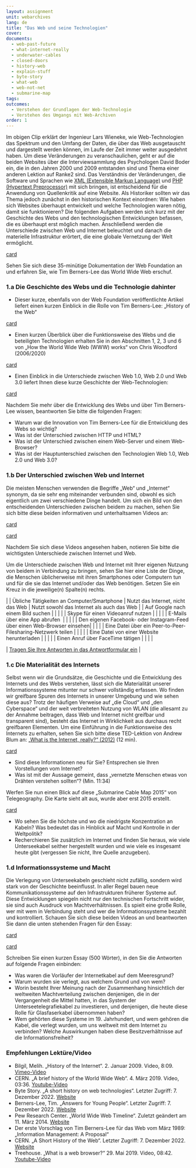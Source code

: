 ```yaml
---
layout: assignment
unit: webarchives
lang: de
title: "Das Web und seine Technologien"
cover:
documents:
  - web-past-future
  - what-internet-really
  - underwater-cables
  - closed-doors
  - history-web
  - explain-stuff
  - byte-story
  - what-web
  - web-not-net
  - submarine-map
tags:
outcomes:
  - Verstehen der Grundlagen der Web-Technologie
  - Verstehen des Umgangs mit Web-Archiven
order: 1
---
```

Im obigen Clip erklärt der Ingenieur Lars Wieneke, wie Web-Technologien das Spektrum und den Umfang der Daten, die über das Web ausgetauscht und dargestellt werden können, im Laufe der Zeit immer weiter ausgedehnt haben. Um diese Veränderungen zu veranschaulichen, geht er auf die beiden Websites über die Interviewsammlung des Psychologen David Boder ein, die in den Jahren 2000 und 2009 entstanden sind und Thema einer anderen Lektion auf Ranke2 sind. Das Verständnis der Veränderungen, die Software und Sprachen wie [XML (Extensible Markup Language)](https://de.wikipedia.org/wiki/Extensible_Markup_Language) und [PHP (Hypertext Preprocessor)](https://de.wikipedia.org/wiki/PHP) mit sich bringen, ist entscheidend für die Anwendung von Quellenkritik auf eine Website. Als Historiker sollten wir das Thema jedoch zunächst in den historischen Kontext einordnen: Wie haben sich Websites überhaupt entwickelt und welche Technologien waren nötig, damit sie funktionieren? Die folgenden Aufgaben werden sich kurz mit der Geschichte des Webs und den technologischen Entwicklungen befassen, die es überhaupt erst möglich machen. Anschließend werden die Unterschiede zwischen Web und Internet beleuchtet und danach die materielle Infrastruktur erörtert, die eine globale Vernetzung der Welt ermöglicht.


[card](web-past-future)


Sehen Sie sich diese 35-minütige Dokumentation der Web Foundation an und erfahren Sie, wie Tim Berners-Lee das World Wide Web erschuf.

<!-- more -->

<!-- briefing-student -->

### 1.a Die Geschichte des Webs und die Technologie dahinter
<!-- section-contents -->

-	Dieser kurze, ebenfalls von der Web Foundation veröffentlichte Artikel liefert einen kurzen Einblick in die Rolle von Tim Berners-Lee: „History of the Web“

[card](history-web)

-	Einen kurzen Überblick über die Funktionsweise des Webs und die beteiligten Technologien erhalten Sie in den Abschnitten 1, 2, 3 und 6 von „How the World Wide Web (WWW) works“ von Chris Woodford (2006/2020)

[card](explain-stuff)

-	Einen Einblick in die Unterschiede zwischen Web 1.0, Web 2.0 und Web 3.0 liefert Ihnen diese kurze Geschichte der Web-Technologien:

[card](byte-story)

Nachdem Sie mehr über die Entwicklung des Webs und über Tim Berners-Lee wissen, beantworten Sie bitte die folgenden Fragen:
-	Warum war die Innovation von Tim Berners-Lee für die Entwicklung des Webs so wichtig?
- Was ist der Unterschied zwischen HTTP und HTML?
- Was ist der Unterschied zwischen einem Web-Server und einem Web-Browser?
- Was ist der Hauptunterschied zwischen den Technologien Web 1.0, Web 2.0 und Web 3.0?



<!-- section -->

### 1.b Der Unterschied zwischen Web und Internet
<!-- section-contents -->

Die meisten Menschen verwenden die Begriffe „Web“ und „Internet“ synonym, da sie sehr eng miteinander verbunden sind, obwohl es sich eigentlich um zwei verschiedene Dinge handelt. Um sich ein Bild von den entscheidenden Unterschieden zwischen beidem zu machen, sehen Sie sich bitte diese beiden informativen und unterhaltsamen Videos an:

[card](what-web)

[card](web-not-net)

Nachdem Sie sich diese Videos angesehen haben, notieren Sie bitte die wichtigsten Unterschiede zwischen Internet und Web.



Um die Unterschiede zwischen Web und Internet mit Ihrer eigenen Nutzung von beidem in Verbindung zu bringen, sehen Sie hier eine Liste der Dinge, die Menschen üblicherweise mit ihren Smartphones oder Computern tun und für die sie das Internet und/oder das Web benötigen. Setzen Sie ein Kreuz in die jeweilige(n) Spalte(n) rechts.


| | Übliche Tätigkeiten an Computer/Smartphone | Nutzt das Internet, nicht das Web | Nutzt sowohl das Internet als auch das Web |
| Auf Google nach einem Bild suchen	|  |  |  |
| Skype für einen Videoanruf nutzen |  |  |  |
| E-Mails über eine App abrufen  |  |  |  |
| Den eigenen Facebook- oder Instagram-Feed über einen Web-Browser einsehen|  |  |  |
| Eine Datei über ein Peer-to-Peer-Filesharing-Netzwerk teilen |  |  |  |
| Eine Datei von einer Website herunterladen |  |  |  |
| Einen Anruf über FaceTime tätigen |  |  |  |



| [Tragen Sie Ihre Antworten in das Antwortformular ein](assets/doc/answer-form-webarchives-1b.docx) |


<!-- section -->

### 1.c Die Materialität des Internets
<!-- section-contents -->

Selbst wenn wir die Grundsätze, die Geschichte und die Entwicklung des Internets und des Webs verstehen, lässt sich die Materialität unserer Informationssysteme mitunter nur schwer vollständig erfassen. Wo finden wir greifbare Spuren des Internets in unserer Umgebung und wie sehen diese aus? 
Trotz der häufigen Verweise auf „die Cloud“ und „den Cyberspace“ und der weit verbreiteten Nutzung von WLAN (die allesamt zu der Annahme beitragen, dass Web und Internet nicht greifbar und transparent sind), besteht das Internet in Wirklichkeit aus durchaus recht greifbaren Elementen. Um eine Einführung in die Funktionsweise des Internets zu erhalten, sehen Sie sich bitte diese TED-Lektion von Andrew Blum an: [„What is the Internet, really?“ (2012)](https://youtu.be/XE_FPEFpHt4) (12 min).


[card](what-internet-really)

- Sind diese Informationen neu für Sie? Entsprechen sie Ihren Vorstellungen vom Internet?
- Was ist mit der Aussage gemeint, dass „vernetzte Menschen etwas von Drähten verstehen sollten“? (Min. 11:34)

Werfen Sie nun einen Blick auf diese „Submarine Cable Map 2015“ von Telegeography. Die Karte sieht alt aus, wurde aber erst 2015 erstellt.


[card](submarine-map)

- Wo sehen Sie die höchste und wo die niedrigste Konzentration an Kabeln? Was bedeutet das in Hinblick auf Macht und Kontrolle in der Weltpolitik?
- Recherchieren Sie zusätzlich im Internet und finden Sie heraus, wie viele Unterseekabel seither hergestellt wurden und wie viele es insgesamt heute gibt (vergessen Sie nicht, Ihre Quelle anzugeben).

<!-- section -->

### 1.d Informationssysteme und Macht
<!-- section-contents -->

Die Verlegung von Unterseekabeln geschieht nicht zufällig, sondern wird stark von der Geschichte beeinflusst. In aller Regel bauen neue Kommunikationssysteme auf den Infrastrukturen früherer Systeme auf. Diese Entwicklungen spiegeln nicht nur den technischen Fortschritt wider, sie sind auch Ausdruck von Machtverhältnissen. Es spielt eine große Rolle, wer mit wem in Verbindung steht und wer die Informationssysteme bezahlt und kontrolliert. Schauen Sie sich diese beiden Videos an und beantworten Sie dann die unten stehenden Fragen für den Essay:

[card](underwater-cables)

[card](closed-doors)

Schreiben Sie einen kurzen Essay (500 Wörter), in den Sie die Antworten auf folgende Fragen einbinden:
- Was waren die Vorläufer der Internetkabel auf dem Meeresgrund?
- Warum wurden sie verlegt, aus welchem Grund und von wem?
- Worin besteht Ihrer Meinung nach der Zusammenhang hinsichtlich der weltweiten Machtverteilung zwischen denjenigen, die in der Vergangenheit die Mittel hatten, in das System der Unterseetelegrafiekabel zu investieren, und denjenigen, die heute diese Rolle für Glasfaserkabel übernommen haben?
- Wem gehörten diese Systeme im 19. Jahrhundert, und wem gehören die Kabel, die verlegt wurden, um uns weltweit mit dem Internet zu verbinden? Welche Auswirkungen haben diese Besitzverhältnisse auf die Informationsfreiheit?


<!-- section -->

### Empfehlungen Lektüre/Video
<!-- section-contents -->

-	Bilgil, Melih. „History of the Internet“. 2. Januar 2009. Video, 8:09. [Vimeo-Video](https://vimeo.com/2696386)
-	CERN. „A brief history of the World Wide Web“. 4. März 2019. Video, 03:36. [Youtube-Video](https://www.youtube.com/watch?v=k0gvAyCubGQ&f)
-	Byte Story. „A short history on web technologies“. Letzter Zugriff: 7. Dezember 2022. [Website](https://thebytestory.com/2018/11/09/a-short-history-on-web-technologies/)
-	Berners-Lee, Tim. „Answers for Young People“. Letzter Zugriff: 7. Dezember 2022.  [Website](https://www.w3.org/People/Berners-Lee/Kids.html)
-	Pew Research Center. „World Wide Web Timeline“. Zuletzt geändert am 11. März 2014. [Website](https://www.pewresearch.org/internet/2014/03/11/world-wide-web-timeline/#2009)
-	Der erste Vorschlag von Tim Berners-Lee für das Web vom März 1989: „Information Management: A Proposal“
-	CERN. „A Short History of the Web“. Letzter Zugriff: 7. Dezember 2022. [Website](https://home.cern/science/computing/birth-web/short-history-web)
-	Treehouse. „What is a web browser?“ 29. Mai 2019. Video, 08:42. [Youtube-Video](https://www.youtube.com/watch?v=QzohDuGk4mM&)
<!-- briefing-teacher -->

